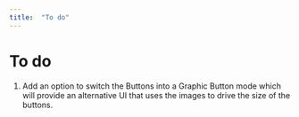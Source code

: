 ```yaml
---
title:  "To do"
---
```


# To do

1. Add an option to switch the Buttons into a Graphic Button mode which will provide an alternative UI that uses the images to drive the size of the buttons.

